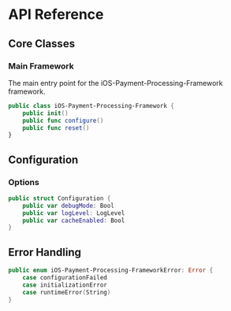 # API Reference

## Core Classes

### Main Framework

The main entry point for the iOS-Payment-Processing-Framework framework.

```swift
public class iOS-Payment-Processing-Framework {
    public init()
    public func configure()
    public func reset()
}
```

## Configuration

### Options

```swift
public struct Configuration {
    public var debugMode: Bool
    public var logLevel: LogLevel
    public var cacheEnabled: Bool
}
```

## Error Handling

```swift
public enum iOS-Payment-Processing-FrameworkError: Error {
    case configurationFailed
    case initializationError
    case runtimeError(String)
}
